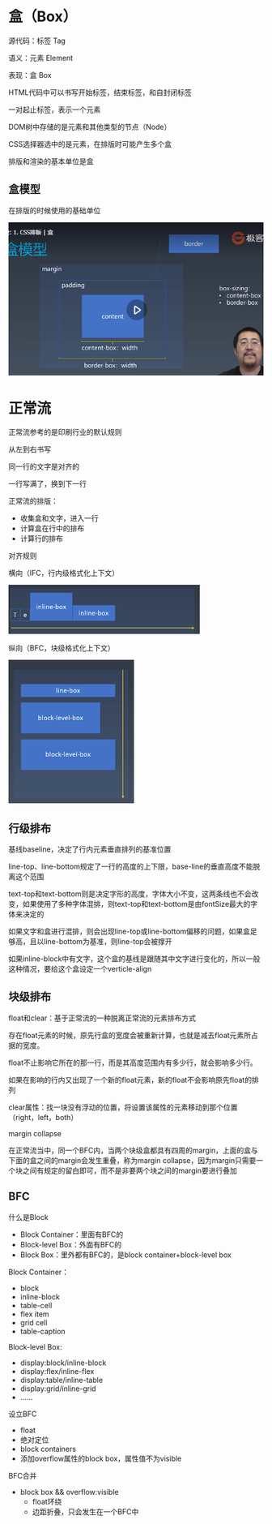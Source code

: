 # 盒（Box）

源代码：标签 Tag

语义：元素 Element

表现：盒 Box

HTML代码中可以书写开始标签，结束标签，和自封闭标签

一对起止标签，表示一个元素

DOM树中存储的是元素和其他类型的节点（Node）

CSS选择器选中的是元素，在排版时可能产生多个盒

排版和渲染的基本单位是盒

## 盒模型

在排版的时候使用的基础单位

![image-20210222093328416](.\images\盒模型.png)

# 正常流

正常流参考的是印刷行业的默认规则

从左到右书写

同一行的文字是对齐的

一行写满了，换到下一行

正常流的排版：

- 收集盒和文字，进入一行
- 计算盒在行中的排布
- 计算行的排布

对齐规则

横向（IFC，行内级格式化上下文）

![image-20210222094536786](.\images\横向对齐.png)

纵向（BFC，块级格式化上下文）

![image-20210222094620501](.\images\纵向排版.png)

## 行级排布

基线baseline，决定了行内元素垂直排列的基准位置

line-top、line-bottom规定了一行的高度的上下限，base-line的垂直高度不能脱离这个范围

text-top和text-bottom则是决定字形的高度，字体大小不变，这两条线也不会改变，如果使用了多种字体混排，则text-top和text-bottom是由fontSize最大的字体来决定的

如果文字和盒进行混排，则会出现line-top或line-bottom偏移的问题，如果盒足够高，且以line-bottom为基准，则line-top会被撑开

如果inline-block中有文字，这个盒的基线是跟随其中文字进行变化的，所以一般这种情况，要给这个盒设定一个verticle-align

## 块级排布

float和clear：基于正常流的一种脱离正常流的元素排布方式

存在float元素的时候，原先行盒的宽度会被重新计算，也就是减去float元素所占据的宽度。

float不止影响它所在的那一行，而是其高度范围内有多少行，就会影响多少行。

如果在影响的行内又出现了一个新的float元素，新的float不会影响原先float的排列

clear属性：找一块没有浮动的位置，将设置该属性的元素移动到那个位置（right，left，both）

margin collapse

在正常流当中，同一个BFC内，当两个块级盒都具有四周的margin，上面的盒与下面的盒之间的margin会发生重叠，称为margin collapse，因为margin只需要一个块之间有规定的留白即可，而不是非要两个块之间的margin要进行叠加

## BFC

什么是Block

- Block Container：里面有BFC的
- Block-level Box：外面有BFC的
- Block Box：里外都有BFC的，是block container+block-level box

Block Container：

- block
- inline-block
- table-cell
- flex item
- grid cell
- table-caption

Block-level Box:

- display:block/inline-block
- display:flex/inline-flex
- display:table/inline-table
- display:grid/inline-grid
- ......

设立BFC

- float
- 绝对定位
- block containers
- 添加overflow属性的block box，属性值不为visible

BFC合并

- block box && overflow:visible
  - float环绕
  - 边距折叠，只会发生在一个BFC中